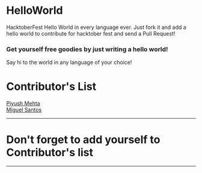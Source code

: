 # HelloWorld
HacktoberFest Hello World in every language ever.
Just fork it and add a hello world to contribute for hacktober fest and send a Pull Request!

### Get yourself free goodies by just writing a hello world!
Say hi to the world in any language of your choice!


# Contributor's List
[Piyush Mehta](https://github.com/piyush97)
<br/>
[Miguel Santos](https://github.com/Cotemero)

-----
# Don't forget to add yourself to Contributor's list
-----
